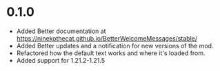 # 0.1.0
- Added Better documentation at https://ninekothecat.github.io/BetterWelcomeMessages/stable/
- Added Better updates and a notification for new versions of the mod.
- Refactored how the default text works and where it's loaded from.
- Added support for 1.21.2-1.21.5